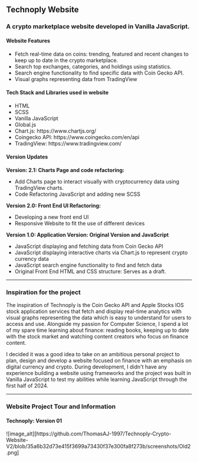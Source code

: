 <h2> Technoply Website </h2>
<h3 >A crypto marketplace website developed in Vanilla JavaScript. </h3>

<h4>Website Features</h4>

<ul>
<li>Fetch real-time data on coins: trending, featured and recent changes to keep up to date in the crypto marketplace.</li>
<li>Search top exchanges, categories, and holdings using statistics.</li>
<li>Search engine functionality to find specific data with Coin Gecko API. </li>
<li>Visual graphs representing data from TradingView</li>
</ul>

<h4>Tech Stack and Libraries used in website</h4>

<ul>
<li>HTML</li>
<li>SCSS</li>
<li>Vanilla JavaScript</li>
<li>Global.js</li>
<li>Chart.js: https://www.chartjs.org/ </li>
<li>Coingecko API: https://www.coingecko.com/en/api </li>
<li>TradingView: https://www.tradingview.com/ </li>
</ul>

<h4> Version Updates </h4>
 <strong> Version: 2.1: Charts Page and code refactoring: </strong> 
 <ul>
 <li> Add Charts page to interact visually with cryptocurrency data using TradingView charts. </li>
 <li> Code Refactoring JavaScript and adding new SCSS </li>
 </ul>

 <strong> Version 2.0: Front End UI Refactoring: </strong>
 <ul>
 <li> Developing a new front end UI </li>
 <li> Responsive Website to fit the use of different devices </li>
 </ul>

 <strong> Version 1.0: Application Version: Original Version and JavaScript </strong>
 <ul> 
 <li> JavaScript displaying and fetching data from Coin Gecko API </li>
 <li> JavaScript displaying interactive charts via Chart.js to represent crypto currency data </li>
 <li> JavaScript search engine functionality to find and fetch data </li>
 <li> Original Front End HTML and CSS structure: Serves as a draft. </li>
 </ul>

 -----------------------------------------------------------------------------------------------------------------------------------------------------
 <h3> Inspiration for the project </h3>
 <p> The inspiration of Technoply is the Coin Gecko API and Apple Stocks IOS stock application services that fetch and display real-time analytics with visual graphs representing the data which is easy to understand for users to access and use. Alongside my passion for Computer Science, I spend a lot of my spare time learning about finance: reading books, keeping up to date with the stock market and watching content creators who focus on finance content. 
  
I decided it was a good idea to take on an ambitious personal project to plan, design and develop a website focused on finance with an emphasis on digital currency and crypto. During development, I didn't have any experience building a website using frameworks and the project was built in Vanilla JavaScript to test my abilities while learning JavaScript through the first half of 2024.  </p>

 -----------------------------------------------------------------------------------------------------------------------------------------------------
 <h3> Website Project Tour and Information </h3>
 <h4> Technoply: Version 01 </h4>
![image_alt][https://github.com/ThomasAJ-1997/Technoply-Crypto-Website-V2/blob/35a6b32d73e415f3699a73430f37e300fa8f273b/screenshots/Old2.png]




